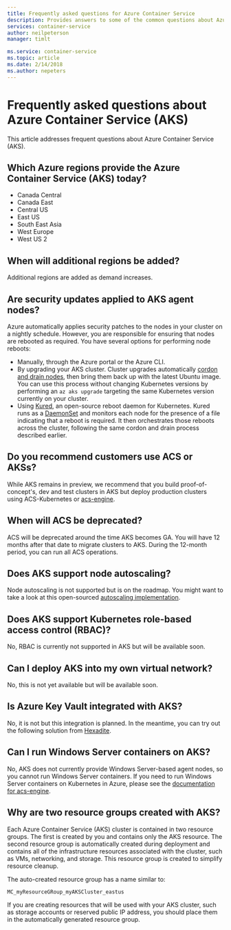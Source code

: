 ```yaml
---
title: Frequently asked questions for Azure Container Service
description: Provides answers to some of the common questions about Azure Container Service.
services: container-service
author: neilpeterson
manager: timlt

ms.service: container-service
ms.topic: article
ms.date: 2/14/2018
ms.author: nepeters
---
```


# Frequently asked questions about Azure Container Service (AKS)

This article addresses frequent questions about Azure Container Service (AKS).

## Which Azure regions provide the Azure Container Service (AKS) today?

- Canada Central 
- Canada East 
- Central US 
- East US 
- South East Asia 
- West Europe 
- West US 2 

## When will additional regions be added? 

Additional regions are added as demand increases.

## Are security updates applied to AKS agent nodes? 

Azure automatically applies security patches to the nodes in your cluster on a nightly schedule. However, you are responsible for ensuring that nodes are rebooted as required. You have several options for performing node reboots:

- Manually, through the Azure portal or the Azure CLI. 
- By upgrading your AKS cluster. Cluster upgrades automatically [cordon and drain nodes](https://kubernetes.io/docs/tasks/administer-cluster/safely-drain-node/), then bring them back up with the latest Ubuntu image. You can use this process without changing Kubernetes versions by performing an `az aks upgrade` targeting the same Kubernetes version currently on your cluster.
- Using [Kured](https://github.com/weaveworks/kured), an open-source reboot daemon for Kubernetes. Kured runs as a [DaemonSet](https://kubernetes.io/docs/concepts/workloads/controllers/daemonset/) and monitors each node for the presence of a file indicating that a reboot is required. It then orchestrates those reboots across the cluster, following the same cordon and drain process described earlier.

## Do you recommend customers use ACS or AKSs? 

While AKS remains in preview, we recommend that you build proof-of-concept's, dev and test clusters in AKS but deploy production clusters using ACS-Kubernetes or [acs-engine](https://github.com/azure/acs-engine).  

## When will ACS be deprecated? 

ACS will be deprecated around the time AKS becomes GA. You will have 12 months after that date to migrate clusters to AKS. During the 12-month period, you can run all ACS operations.

## Does AKS support node autoscaling? 

Node autoscaling is not supported but is on the roadmap. You might want to take a look at this open-sourced [autoscaling implementation][auto-scaler].

## Does AKS support Kubernetes role-based access control (RBAC)?

No, RBAC is currently not supported in AKS but will be available soon.   

## Can I deploy AKS into my own virtual network?

No, this is not yet available but will be available soon.

## Is Azure Key Vault integrated with AKS? 

No, it is not but this integration is planned. In the meantime, you can try out the following solution from [Hexadite][hexadite]. 

## Can I run Windows Server containers on AKS?

No, AKS does not currently provide Windows Server-based agent nodes, so you cannot run Windows Server containers. If you need to run Windows Server containers on Kubernetes in Azure, please see the [documentation for acs-engine](https://github.com/Azure/acs-engine/blob/master/docs/kubernetes/windows.md).

## Why are two resource groups created with AKS? 

Each Azure Container Service (AKS) cluster is contained in two resource groups. The first is created by you and contains only the AKS resource. The second resource group is automatically created during deployment and contains all of the infrastructure resources associated with the cluster, such as VMs, networking, and storage. This resource group is created to simplify resource cleanup. 

The auto-created resource group has a name similar to:

```
MC_myResourceGRoup_myAKSCluster_eastus
```

If you are creating resources that will be used with your AKS cluster, such as storage accounts or reserved public IP address, you should place them in the automatically generated resource group.

<!-- LINKS - external -->
[auto-scaler]: https://github.com/kubernetes/autoscaler
[hexadite]: https://github.com/Hexadite/acs-keyvault-agent  